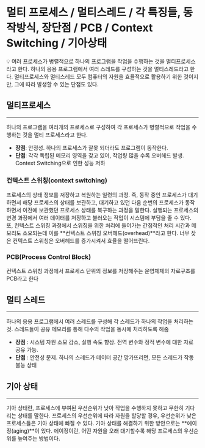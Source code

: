 # 멀티 프로세스 / 멀티스레드 / 각 특징들, 동작방식, 장단점 / PCB / Context Switching / 기아상태

<aside>
💡 여러 프로세스가 병렬적으로 하나의 프로그램을 작업을 수행하는 것을 멀티프로세스라고 한다. 하나의 응용 프로그램에서 여러 스레드를 구성하는 것을 멀티스레드라고 한다. 멀티프로세스와 멀티스레드 모두 컴퓨터의 자원을 효율적으로 활용하기 위한 것이지만, 그에 따라 발생할 수 있는 단점도 있다.

</aside>

## 멀티프로세스

---

하나의 프로그램을 여러개의 프로세스로 구성하여 각 프로세스가 병렬적으로 작업을 수행하는 것을 멀티 프로세스라고 한다.

- **장점**: 안정성. 하나의 프로세스가 잘못 되더라도 프로그램이 동작한다.
- **단점**: 각각 독립된 메모리 영역을 갖고 있어, 작업량 많을 수록 오버헤드 발생. Context Switching으로 인한 성능 저하

### 컨텍스트 스위칭(context switching)

프로세스의 상태 정보를 저장하고 복원하는 일련의 과정. 즉, 동작 중인 프로세스가 대기하면서 해당 프로세스의 상태를 보관하고, 대기하고 있던 다음 순번의 프로세스가 동작하면서 이전에 보관했던 프로세스 상태를 복구하는 과정을 말한다. 실행되는 프로세스의 변경 과정에서 여러 데이터를 저장하고 불러오는 작업이 시스템에 부담을 줄 수 있다. 또, 컨텍스트 스위칭 과정에서 스위칭을 위한 처리에 들어가는 간접적인 처리 시간과 메모리도 소요되는데 이를 **컨텍스트 스위칭 오버헤드(overhead)**라고 한다. 너무 잦은 컨텍스트 스위칭은 오버헤드를 증가시켜서 효율을 떨어뜨린다.

### PCB(Process Control Block)

컨텍스트 스위칭 과정에서 프로세스 단위의 정보를 저장해주는 운영체제의 자료구조를 PCB라고 한다

## 멀티 스레드

---

하나의 응용 프로그램에서 여러 스레드를 구성해 각 스레드가 하나의 작업을 처리하는 것. 스레드들이 공유 메모리를 통해 다수의 작업을 동시에 처리하도록 해줌

- **장점** : 시스템 자원 소모 감소, 실행 속도 향상. 전역 변수와 정적 변수에 대한 자료 공유 가능.
- **단점** : 안전성 문제. 하나의 스레드가 데이터 공간 망가뜨리면, 모든 스레드가 작동 불능 상태

## **기아 상태**

---

기아 상태란, 프로세스에 부여된 우선순위가 낮아 작업을 수행하지 못하고 무한히 기다리는 상태를 말한다. 프로세스의 우선순위에 따라 자원을 할당할 경우, 우선순위가 낮은 프로세스들은 기아 상태에 빠질 수 있다. 기아 상태를 해결하기 위한 방안으로는 **에이징(aging)**이 있다. 에이징이란, 어떤 자원을 오래 대기할수록 해당 프로세스의 우선순위를 높여주는 방법이다.
